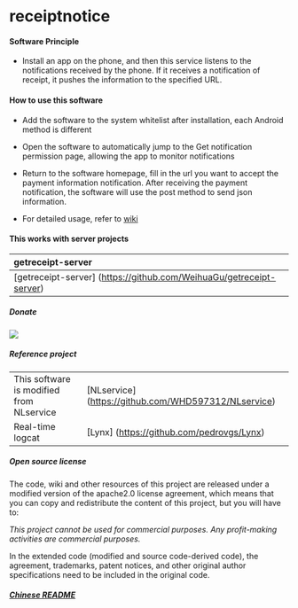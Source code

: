 # receiptnotice

#### Software Principle

- Install an app on the phone, and then this service listens to the notifications received by the phone. If it receives a notification of receipt, it pushes the information to the specified URL.

#### How to use this software

- Add the software to the system whitelist after installation, each Android method is different

- Open the software to automatically jump to the Get notification permission page, allowing the app to monitor notifications

- Return to the software homepage, fill in the url you want to accept the payment information notification. After receiving the payment notification, the software will use the post method to send json information.

- For detailed usage, refer to [wiki](https://github.com/WeihuaGu/receiptnotice/wiki)

#### This works with server projects

| getreceipt-server |
|:-|
| [getreceipt-server] (https://github.com/WeihuaGu/getreceipt-server) |

##### Donate
[![](https://img.shields.io/badge/%E6%8D%90%E5%8A%A9-%E6%94%AF%E4%BB%98%E5%AE%9D%7C%E5%BE%AE%E4%BF%A1%7C%E4%BA%91%E9%97%AA%E4%BB%98%7CPayPal-green.svg)](https://weihuagu.github.io/donate)


##### Reference project
| ||
|-|-|
| This software is modified from NLservice | [NLservice] (https://github.com/WHD597312/NLservice) |
| Real-time logcat | [Lynx] (https://github.com/pedrovgs/Lynx) |

##### Open source license
The code, wiki and other resources of this project are released under a modified version of the apache2.0 license agreement, which means that you can copy and redistribute the content of this project, but you will have to:

*This project cannot be used for commercial purposes. Any profit-making activities are commercial purposes.*

 In the extended code (modified and source code-derived code), the agreement, trademarks, patent notices, and other original author specifications need to be included in the original code.

##### [Chinese README](https://github.com/WeihuaGu/receiptnotice/blob/master/README-zh.md)
